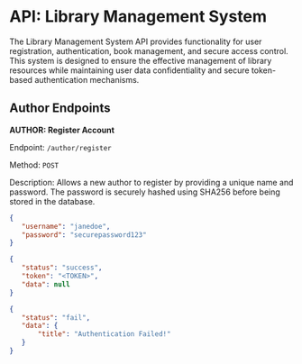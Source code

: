 
# API: Library Management System

The Library Management System API provides functionality for user registration, authentication, book management, and secure access control. This system is designed to ensure the effective management of library resources while maintaining user data confidentiality and secure token-based authentication mechanisms.


## Author Endpoints

**AUTHOR: Register Account**

Endpoint: `/author/register`

Method: `POST`

Description:
Allows a new author to register by providing a unique name and password. The password is securely hashed using SHA256 before being stored in the database.
 ```json
{
    "username": "janedoe",
    "password": "securepassword123"
}

{
    "status": "success",
    "token": "<TOKEN>",
    "data": null
}

{
    "status": "fail",
    "data": {
        "title": "Authentication Failed!"
    }
}
      
